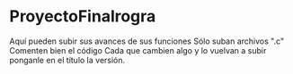 # ProyectoFinalrogra
Aquí pueden subir sus avances de sus funciones
Sólo suban archivos ".c"
Comenten bien el código
Cada que cambien algo y lo vuelvan a subir ponganle en el título la versión.
